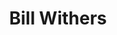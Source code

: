 ---
title: "Bill Withers"
summary: "Born: July 4, 1938 in Slab Fork, West Virginia, USA Died: March 30, 2020 In Los Angeles, CA. Soulful singer and songwriter. A late starter musically, he cut his first demos while working as a mechanic for the Lockheed Aircraft Corporation and released his debut album \"Just As I Am\" in 1971 at the age of 33. Father of"
image: "bill-withers.jpg"
---